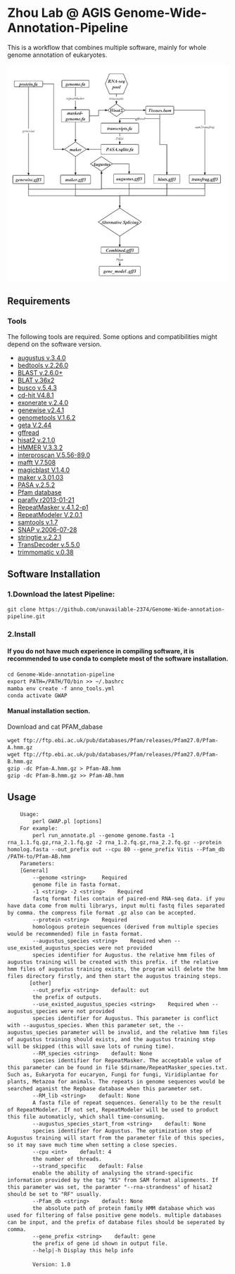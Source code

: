 # Zhou Lab @ AGIS Genome-Wide-Annotation-Pipeline
This is a workflow that combines multiple software, mainly for whole genome annotation of eukaryotes.

<img width="600" alt="The GWAP workflow" src="https://github.com/unavailable-2374/Genome-Wide-annotation-pipeline/blob/main/img/注释.jpg?raw=true" >

## Requirements

### Tools

The following tools are required. Some options and compatibilities might depend on the software version. 

- [augustus v.3.4.0](http://bioinf.uni-greifswald.de/augustus/)
- [bedtools v.2.26.0](https://bedtools.readthedocs.io/en/latest/) 
- [BLAST v.2.6.0+](https://blast.ncbi.nlm.nih.gov/Blast.cgi?PAGE_TYPE=BlastDocs&DOC_TYPE=Download)
- [BLAT v.36x2](https://genome.ucsc.edu/FAQ/FAQblat.html)
- [busco v.5.4.3](https://busco.ezlab.org/)
- [cd-hit V4.8.1](https://github.com/weizhongli/cdhit/releases/download/)
- [exonerate v.2.4.0](https://www.ebi.ac.uk/about/vertebrate-genomics/software/exonerate-manual)
- [genewise v2.4.1](http://www.ebi.ac.uk/~birney/wise2/)
- [genometools V.1.6.2](http://genometools.org/pub/)
- [geta V.2.44](https://github.com/chenlianfu/geta)
- [gffread](http://ccb.jhu.edu/software/stringtie/gff.shtml)
- [hisat2 v.2.1.0](https://ccb.jhu.edu/software/hisat2/manual.shtml)
- [HMMER V.3.3.2](http://eddylab.org/software/hmmer/)
- [interproscan V.5.56-89.0](https://www.ebi.ac.uk/interpro/search/sequence/)
- [mafft V.7.508](https://mafft.cbrc.jp/alignment/software/)
- [magicblast V.1.4.0](https://ncbi.github.io/magicblast/)
- [maker v.3.01.03](https://www.yandell-lab.org/software/maker.html)
- [PASA v.2.5.2](https://github.com/PASApipeline/PASApipeline/wiki)
- [Pfam database](https://ftp.ebi.ac.uk/pub/databases/Pfam/releases/)
- [parafly r2013-01-21](https://sourceforge.net/projects/parafly/files/)
- [RepeatMasker v.4.1.2-p1](http://www.repeatmasker.org/)
- [RepeatModeler V.2.0.1](http://www.repeatmasker.org/RepeatModeler/)
- [samtools v.1.7](http://www.htslib.org/)
- [SNAP v.2006-07-28](https://github.com/KorfLab/SNAP)
- [stringtie v.2.2.1](https://ccb.jhu.edu/software/stringtie/)
- [TransDecoder v.5.5.0](https://github.com/TransDecoder/TransDecoder/wiki)
- [trimmomatic v.0.38](http://www.usadellab.org/cms/?page=trimmomatic)

## Software Installation 

### 1.Download the latest Pipeline:

    git clone https://github.com/unavailable-2374/Genome-Wide-annotation-pipeline.git
    
### 2.Install
    
#### If you do not have much experience in compiling software, it is recommended to use conda to complete most of the software installation.
   
    cd Genome-Wide-annotation-pipeline
    export PATH=/PATH/TO/bin >> ~/.bashrc
    mamba env create -f anno_tools.yml
    conda activate GWAP
    
#### Manual installation section. 
 
 Download and cat PFAM_dabase
    
    wget ftp://ftp.ebi.ac.uk/pub/databases/Pfam/releases/Pfam27.0/Pfam-A.hmm.gz 
    wget ftp://ftp.ebi.ac.uk/pub/databases/Pfam/releases/Pfam27.0/Pfam-B.hmm.gz 
    gzip -dc Pfam-A.hmm.gz > Pfam-AB.hmm
    gzip -dc Pfam-B.hmm.gz >> Pfam-AB.hmm
    
## Usage

        Usage:
            perl GWAP.pl [options]
        For example:
            perl run_annotate.pl --genome genome.fasta -1 rna_1.1.fq.gz,rna_2.1.fq.gz -2 rna_1.2.fq.gz,rna_2.2.fq.gz --protein homolog.fasta --out_prefix out --cpu 80 --gene_prefix Vitis --Pfam_db /PATH-to/Pfam-AB.hmm
        Parameters:
        [General]
            --genome <string>     Required
            genome file in fasta format.
            -1 <string> -2 <string>    Required
            fastq format files contain of paired-end RNA-seq data. if you have data come from multi librarys, input multi fastq files separated by comma. the compress file format .gz also can be accepted.
            --protein <string>    Required
            homologous protein sequences (derived from multiple species would be recommended) file in fasta format.
            --augustus_species <string>    Required when --use_existed_augustus_species were not provided
            species identifier for Augustus. the relative hmm files of augustus training will be created with this prefix. if the relative hmm files of augustus training exists, the program will delete the hmm files directory firstly, and then start the augustus training steps.
           [other]
            --out_prefix <string>    default: out
            the prefix of outputs.
            --use_existed_augustus_species <string>    Required when --augustus_species were not provided
            species identifier for Augustus. This parameter is conflict with --augustus_species. When this parameter set, the --augustus_species parameter will be invalid, and the relative hmm files of augustus training should exists, and the augustus training step will be skipped (this will save lots of runing time).
            --RM_species <string>    default: None
            species identifier for RepeatMasker. The acceptable value of this parameter can be found in file $dirname/RepeatMasker_species.txt. Such as, Eukaryota for eucaryon, Fungi for fungi, Viridiplantae for plants, Metazoa for animals. The repeats in genome sequences would be searched aganist the Repbase database when this parameter set. 
            --RM_lib <string>    default: None
            A fasta file of repeat sequences. Generally to be the result of RepeatModeler. If not set, RepeatModeler will be used to product this file automaticly, which shall time-consuming.
            --augustus_species_start_from <string>    default: None
            species identifier for Augustus. The optimization step of Augustus training will start from the parameter file of this species, so it may save much time when setting a close species.
            --cpu <int>    default: 4
            the number of threads.
            --strand_specific    default: False
            enable the ability of analysing the strand-specific information provided by the tag "XS" from SAM format alignments. If this parameter was set, the paramter "--rna-strandness" of hisat2 should be set to "RF" usually.
            --Pfam_db <string>    default: None
            the absolute path of protein family HMM database which was used for filtering of false positive gene models. multiple databases can be input, and the prefix of database files should be seperated by comma.
            --gene_prefix <string>    default: gene
            the prefix of gene id shown in output file.
            --help|-h Display this help info
            
            Version: 1.0

